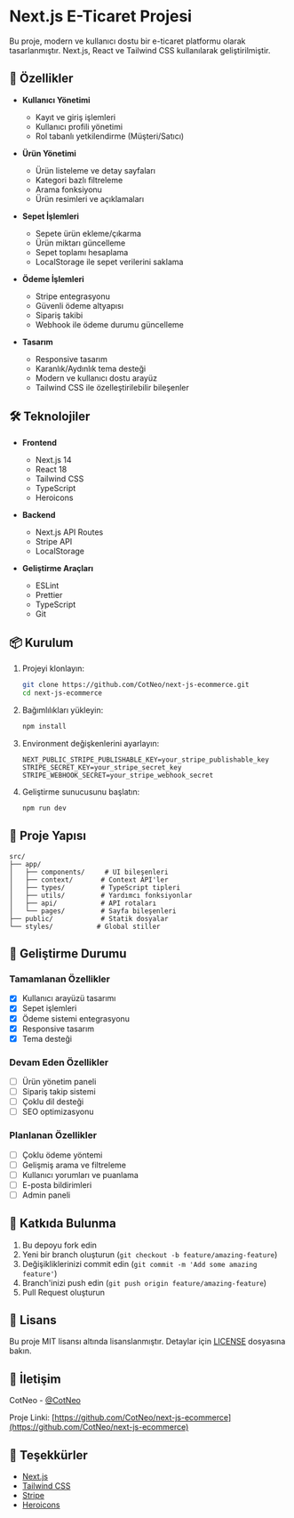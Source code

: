 # Next.js E-Ticaret Projesi

Bu proje, modern ve kullanıcı dostu bir e-ticaret platformu olarak tasarlanmıştır. Next.js, React ve Tailwind CSS kullanılarak geliştirilmiştir.

## 🚀 Özellikler

- **Kullanıcı Yönetimi**
  - Kayıt ve giriş işlemleri
  - Kullanıcı profili yönetimi
  - Rol tabanlı yetkilendirme (Müşteri/Satıcı)

- **Ürün Yönetimi**
  - Ürün listeleme ve detay sayfaları
  - Kategori bazlı filtreleme
  - Arama fonksiyonu
  - Ürün resimleri ve açıklamaları

- **Sepet İşlemleri**
  - Sepete ürün ekleme/çıkarma
  - Ürün miktarı güncelleme
  - Sepet toplamı hesaplama
  - LocalStorage ile sepet verilerini saklama

- **Ödeme İşlemleri**
  - Stripe entegrasyonu
  - Güvenli ödeme altyapısı
  - Sipariş takibi
  - Webhook ile ödeme durumu güncelleme

- **Tasarım**
  - Responsive tasarım
  - Karanlık/Aydınlık tema desteği
  - Modern ve kullanıcı dostu arayüz
  - Tailwind CSS ile özelleştirilebilir bileşenler

## 🛠️ Teknolojiler

- **Frontend**
  - Next.js 14
  - React 18
  - Tailwind CSS
  - TypeScript
  - Heroicons

- **Backend**
  - Next.js API Routes
  - Stripe API
  - LocalStorage

- **Geliştirme Araçları**
  - ESLint
  - Prettier
  - TypeScript
  - Git

## 📦 Kurulum

1. Projeyi klonlayın:
   ```bash
   git clone https://github.com/CotNeo/next-js-ecommerce.git
   cd next-js-ecommerce
   ```

2. Bağımlılıkları yükleyin:
   ```bash
   npm install
   ```

3. Environment değişkenlerini ayarlayın:
   ```env
   NEXT_PUBLIC_STRIPE_PUBLISHABLE_KEY=your_stripe_publishable_key
   STRIPE_SECRET_KEY=your_stripe_secret_key
   STRIPE_WEBHOOK_SECRET=your_stripe_webhook_secret
   ```

4. Geliştirme sunucusunu başlatın:
   ```bash
   npm run dev
   ```

## 🎯 Proje Yapısı

```
src/
├── app/
│   ├── components/     # UI bileşenleri
│   ├── context/       # Context API'ler
│   ├── types/         # TypeScript tipleri
│   ├── utils/         # Yardımcı fonksiyonlar
│   ├── api/           # API rotaları
│   └── pages/         # Sayfa bileşenleri
├── public/            # Statik dosyalar
└── styles/           # Global stiller
```

## 🔄 Geliştirme Durumu

### Tamamlanan Özellikler
- [x] Kullanıcı arayüzü tasarımı
- [x] Sepet işlemleri
- [x] Ödeme sistemi entegrasyonu
- [x] Responsive tasarım
- [x] Tema desteği

### Devam Eden Özellikler
- [ ] Ürün yönetim paneli
- [ ] Sipariş takip sistemi
- [ ] Çoklu dil desteği
- [ ] SEO optimizasyonu

### Planlanan Özellikler
- [ ] Çoklu ödeme yöntemi
- [ ] Gelişmiş arama ve filtreleme
- [ ] Kullanıcı yorumları ve puanlama
- [ ] E-posta bildirimleri
- [ ] Admin paneli

## 🤝 Katkıda Bulunma

1. Bu depoyu fork edin
2. Yeni bir branch oluşturun (`git checkout -b feature/amazing-feature`)
3. Değişikliklerinizi commit edin (`git commit -m 'Add some amazing feature'`)
4. Branch'inizi push edin (`git push origin feature/amazing-feature`)
5. Pull Request oluşturun

## 📝 Lisans

Bu proje MIT lisansı altında lisanslanmıştır. Detaylar için [LICENSE](LICENSE) dosyasına bakın.

## 👥 İletişim

CotNeo - [@CotNeo](https://github.com/CotNeo)

Proje Linki: [https://github.com/CotNeo/next-js-ecommerce](https://github.com/CotNeo/next-js-ecommerce)

## 🙏 Teşekkürler

- [Next.js](https://nextjs.org/)
- [Tailwind CSS](https://tailwindcss.com/)
- [Stripe](https://stripe.com/)
- [Heroicons](https://heroicons.com/)

